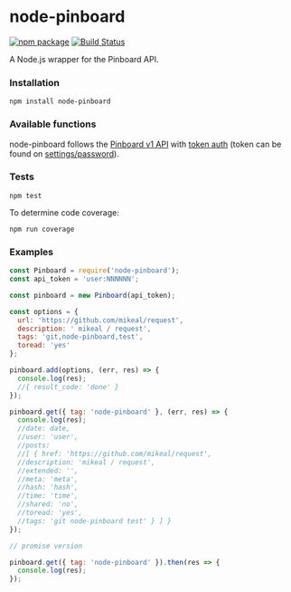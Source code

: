 # node-pinboard

[![npm package](https://img.shields.io/npm/v/node-pinboard.svg?style=flat-square)](https://www.npmjs.org/package/node-pinboard)
[![Build Status](https://travis-ci.org/maxmechanic/node-pinboard.svg?branch=master)](https://travis-ci.org/maxmechanic/node-pinboard)

A Node.js wrapper for the Pinboard API.

### Installation

    npm install node-pinboard

### Available functions

node-pinboard follows the [Pinboard v1 API](https://pinboard.in/api/) with [token auth](https://pinboard.in/api/#authentication) (token can be found on [settings/password](https://pinboard.in/settings/password)).

### Tests

    npm test

To determine code coverage:

    npm run coverage

### Examples

```javascript
const Pinboard = require('node-pinboard');
const api_token = 'user:NNNNNN';

const pinboard = new Pinboard(api_token);

const options = {
  url: 'https://github.com/mikeal/request',
  description: ' mikeal / request',
  tags: 'git,node-pinboard,test',
  toread: 'yes'
};

pinboard.add(options, (err, res) => {
  console.log(res);
  //{ result_code: 'done' }
});

pinboard.get({ tag: 'node-pinboard' }, (err, res) => {
  console.log(res);
  //date: date,
  //user: 'user',
  //posts:
  //[ { href: 'https://github.com/mikeal/request',
  //description: 'mikeal / request',
  //extended: '',
  //meta: 'meta',
  //hash: 'hash',
  //time: 'time',
  //shared: 'no',
  //toread: 'yes',
  //tags: 'git node-pinboard test' } ] }
});

// promise version

pinboard.get({ tag: 'node-pinboard' }).then(res => {
  console.log(res);
});
```
